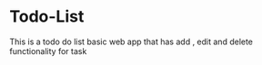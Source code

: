 # Todo-List
This is a todo do list basic web app that has add , edit and delete functionality for task
